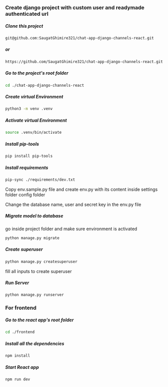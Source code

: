 ### Create django project with custom user and readymade authenticated url

##### Clone this project
```sh
git@github.com:SaugatGhimire321/chat-app-django-channels-react.git
```
##### or
```sh
https://github.com/SaugatGhimire321/chat-app-django-channels-react.git
```

##### Go to the project's root folder
```sh
cd ./chat-app-django-channels-react
```

##### Create virtual Environment
```sh
python3 -m venv .venv
```

##### Activate virtual Environment
```sh
source .venv/bin/activate 
```

##### Install pip-tools
```sh
pip install pip-tools
```

##### Install requirements
```sh
pip-sync ./requirements/dev.txt
```

Copy env.sample.py file and create env.py with its content inside settings folder config folder

Change the database name, user and secret key in the env.py file

 
##### Migrate model to database
go inside project folder and make sure environment is activated
```sh
python manage.py migrate
```

##### Create superuser
```sh
python manage.py createsuperuser
```
fill all inputs to create superuser

##### Run Server
```sh
python manage.py runserver
```

### For frontend

##### Go to the react app's root folder
```sh
cd ./frontend
```

##### Install all the dependencies
```sh
npm install
```

##### Start React app
```sh
npm run dev
```
